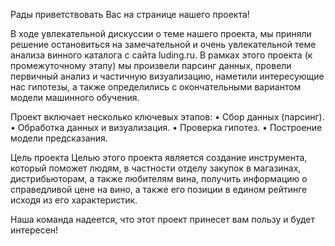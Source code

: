 Рады приветствовать Вас на странице нашего проекта! 

В ходе увлекательной дискуссии о теме нашего проекта, мы приняли решение остановиться на замечательной и очень увлекательной теме анализа винного каталога с сайта luding.ru. В рамках этого проекта (к промежуточному этапу) мы произвели парсинг данных, провели первичный анализ и частичную визуализацию, наметили интересующие нас гипотезы, а также определились с окончательными вариантом модели машинного обучения.

Проект включает несколько ключевых этапов:
 • Сбор данных (парсинг).
 • Обработка данных и визуализация.
 • Проверка гипотез.
 • Построение модели предсказания.

Цель проекта
Целью этого проекта является создание инструмента, который поможет людям, в частности отделу закупок в магазинах, дистрибьюторам, а также любителям вина, получить информацию о справедливой цене на вино, а также его позиции в едином рейтинге исходя из его характеристик.

Наша команда надеется, что этот проект принесет вам пользу и будет интересен!

